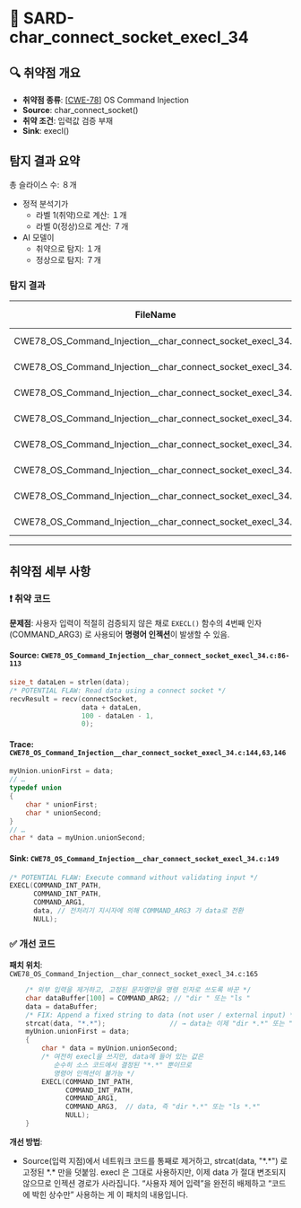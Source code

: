 # 📁 SARD-char_connect_socket_execl_34

## 🔍 취약점 개요
* **취약점 종류**: [[CWE-78](https://cwe.mitre.org/data/definitions/78.html)] OS Command Injection
* **Source**: char_connect_socket()
* **취약 조건**: 입력값 검증 부재
* **Sink**: execl()

## 탐지 결과 요약
총 슬라이스 수: ８개
- 정적 분석기가
    - 라벨 1(취약)으로 계산: １개
    - 라벨 0(정상)으로 계산: ７개
- AI 모델이 
    - 취약으로 탐지: １개
    - 정상으로 탐지: ７개

### 탐지 결과

|FileName                                               |Caller                                                  |Source|Sink |idx|CWE-ID|category      |criterion|line|label|token_length|predict|
|-------------------------------------------------------|--------------------------------------------------------|------|-----|---|------|--------------|---------|----|-----|------------|-------|
| CWE78_OS_Command_Injection__char_connect_socket_execl_34.c | CWE78_OS_Command_Injection__char_connect_socket_execl_34_bad | False    | False  |     0 | CWE-78   | CallExpression | strlen      |     86 |       0 |            274 |         0 |
| CWE78_OS_Command_Injection__char_connect_socket_execl_34.c | CWE78_OS_Command_Injection__char_connect_socket_execl_34_bad | False    | False  |     1 | CWE-78   | CallExpression | socket      |     97 |       0 |            241 |         0 |
| CWE78_OS_Command_Injection__char_connect_socket_execl_34.c | CWE78_OS_Command_Injection__char_connect_socket_execl_34_bad | False    | False  |     2 | CWE-78   | CallExpression | memset      |    102 |       0 |            129 |         0 |
| CWE78_OS_Command_Injection__char_connect_socket_execl_34.c | CWE78_OS_Command_Injection__char_connect_socket_execl_34_bad | False    | False  |     3 | CWE-78   | CallExpression | connect     |    106 |       0 |            221 |         0 |
| CWE78_OS_Command_Injection__char_connect_socket_execl_34.c | CWE78_OS_Command_Injection__char_connect_socket_execl_34_bad | False    | False  |     4 | CWE-78   | CallExpression | recv        |    113 |       0 |            310 |         0 |
| CWE78_OS_Command_Injection__char_connect_socket_execl_34.c | CWE78_OS_Command_Injection__char_connect_socket_execl_34_bad | False    | False  |     5 | CWE-78   | CallExpression | strchr      |    121 |       0 |            302 |         0 |
| CWE78_OS_Command_Injection__char_connect_socket_execl_34.c | CWE78_OS_Command_Injection__char_connect_socket_execl_34_bad | False    | False  |     6 | CWE-78   | CallExpression | strchr      |    126 |       0 |            302 |         0 |
| CWE78_OS_Command_Injection__char_connect_socket_execl_34.c | goodG2B                                                      | False    | False  |     7 | CWE-78   | CallExpression | strcat      |    165 |       1 |             64 |         1 |

---

## 취약점 세부 사항

### ❗️ 취약 코드
**문제점**:
사용자 입력이 적절히 검증되지 않은 채로 `EXECL()` 함수의 4번째 인자 (COMMAND_ARG3) 로 사용되어 **명령어 인젝션**이 발생할 수 있음.

#### Source: `CWE78_OS_Command_Injection__char_connect_socket_execl_34.c:86-113`
```c
size_t dataLen = strlen(data);
/* POTENTIAL FLAW: Read data using a connect socket */
recvResult = recv(connectSocket,
                  data + dataLen,
                  100 - dataLen - 1,
                  0);

```

#### Trace: `CWE78_OS_Command_Injection__char_connect_socket_execl_34.c:144,63,146`
```c
myUnion.unionFirst = data;
// …
typedef union
{
    char * unionFirst;
    char * unionSecond;
}
// …
char * data = myUnion.unionSecond;

```

#### Sink: `CWE78_OS_Command_Injection__char_connect_socket_execl_34.c:149`
```c
/* POTENTIAL FLAW: Execute command without validating input */
EXECL(COMMAND_INT_PATH,
      COMMAND_INT_PATH,
      COMMAND_ARG1,
      data, // 전처리기 지시자에 의해 COMMAND_ARG3 가 data로 전환
      NULL);

```

### ✅ 개선 코드

**패치 위치**: `CWE78_OS_Command_Injection__char_connect_socket_execl_34.c:165`

```c
    /* 외부 입력을 제거하고, 고정된 문자열만을 명령 인자로 쓰도록 바꾼 */
    char dataBuffer[100] = COMMAND_ARG2; // "dir " 또는 "ls "
    data = dataBuffer;
    /* FIX: Append a fixed string to data (not user / external input) */
    strcat(data, "*.*");                // → data는 이제 "dir *.*" 또는 "ls *.*"
    myUnion.unionFirst = data;
    {
        char * data = myUnion.unionSecond;
        /* 여전히 execl을 쓰지만, data에 들어 있는 값은
           순수히 소스 코드에서 결정된 "*.*" 뿐이므로
           명령어 인젝션이 불가능 */
        EXECL(COMMAND_INT_PATH,
              COMMAND_INT_PATH,
              COMMAND_ARG1,
              COMMAND_ARG3,  // data, 즉 "dir *.*" 또는 "ls *.*"
              NULL);
    }

```

**개선 방법**:
* Source(입력 지점)에서 네트워크 코드를 통째로 제거하고, strcat(data, "\*.\*") 로 고정된 \*.\* 만을 덧붙임. execl 은 그대로 사용하지만, 이제 data 가 절대 변조되지 않으므로 인젝션 경로가 사라집니다. “사용자 제어 입력”을 완전히 배제하고 “코드에 박힌 상수만” 사용하는 게 이 패치의 내용입니다.
